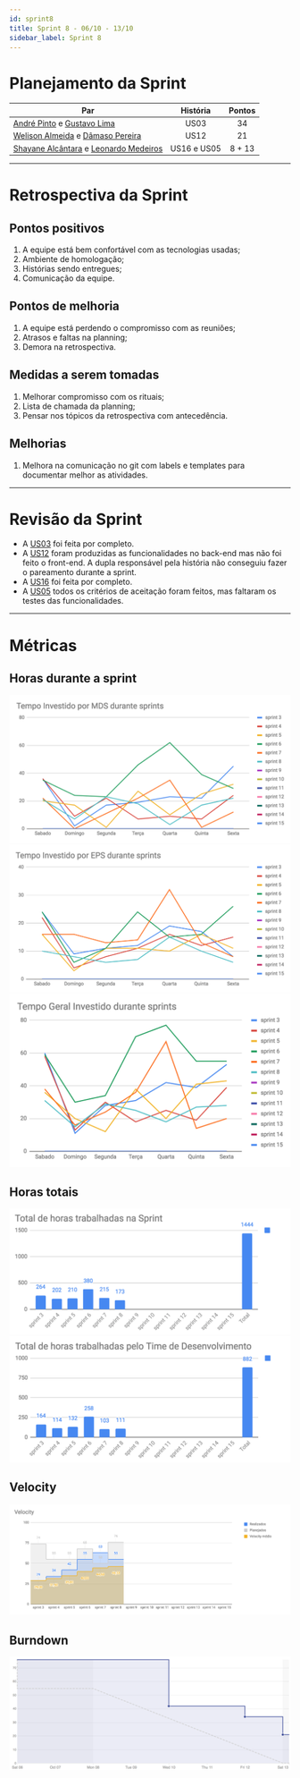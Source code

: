 ```yaml
---
id: sprint8
title: Sprint 8 - 06/10 - 13/10
sidebar_label: Sprint 8
---
```


# Planejamento da Sprint
|Par|História|Pontos|
|---|:------:|:----:|
|[André Pinto](https://github.com/andrelucax) e [Gustavo Lima](https://github.com/gustavolima00)|US03|34|
|[Welison Almeida](https://github.com/WelisonR) e [Dâmaso Pereira](https://github.com/juniopereirab)|US12|21|
|[Shayane Alcântara](https://github.com/shayanealcantara) e [Leonardo Medeiros](https://github.com/leomedeiros1)|US16 e US05|8 + 13|

-------------------------------------------------------------------------------
# Retrospectiva da Sprint
## Pontos positivos
1. A equipe está bem confortável com as tecnologias usadas;
2. Ambiente de homologação;
3. Histórias sendo entregues;
4. Comunicação da equipe.

## Pontos de melhoria
1. A equipe está perdendo o compromisso com as reuniões;
2. Atrasos e faltas na planning;
3. Demora na retrospectiva.

## Medidas a serem tomadas
1. Melhorar compromisso com os rituais;
2. Lista de chamada da planning;
3. Pensar nos tópicos da retrospectiva com antecedência.

## Melhorias
1. Melhora na comunicação no git com labels e templates para documentar melhor as atividades.

-------------------------------------------------------------------------------
# Revisão da Sprint
* A [US03](https://github.com/fga-eps-mds/2018.2-Integra-Vendas/issues/41) foi feita por completo.
* A [US12](https://github.com/fga-eps-mds/2018.2-Integra-Vendas/issues/84) foram produzidas as funcionalidades no back-end mas não foi feito o front-end. A dupla responsável pela história não conseguiu fazer o pareamento durante a sprint.
* A [US16](https://github.com/fga-eps-mds/2018.2-Integra-Vendas/issues/85) foi feita por completo.
* A [US05](https://github.com/fga-eps-mds/2018.2-Integra-Vendas/issues/43) todos os critérios de aceitação foram feitos, mas faltaram os testes das funcionalidades.

-------------------------------------------------------------------------------
# Métricas
## Horas durante a sprint
![tempo-mds-8](assets/sprints/tempo-mds-8.png)
![tempo-eps-8](assets/sprints/tempo-eps-8.png)
![tempo-geral-8](assets/sprints/tempo-geral-8.png)

## Horas totais
![total-horas-8](assets/sprints/total-horas-8.png)
![total-horas-td-8](assets/sprints/total-horas-td-8.png)

## Velocity
![velocity-8](assets/sprints/velocity-8.png)

## Burndown
![burndown-8](assets/sprints/burndown-8.png)

